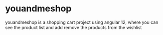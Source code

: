 # youandmeshop
youandmeshop is a shopping cart project using angular 12, where you can see the product list and add remove the products from the wishlist
